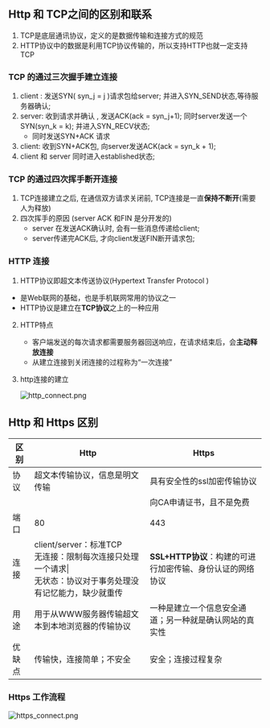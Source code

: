 ## Http 和 TCP之间的区别和联系

1. TCP是底层通讯协议，定义的是数据传输和连接方式的规范
2. HTTP协议中的数据是利用TCP协议传输的，所以支持HTTP也就一定支持TCP      

### TCP 的通过三次握手建立连接

1. client : 发送SYN( syn_j = j )请求包给server; 并进入SYN_SEND状态,等待服务器确认;
2. server: 收到请求并确认 , 发送ACK(ack = syn_j+1); 同时server发送一个SYN(syn_k = k); 并进入SYN_RECV状态;
   + 同时发送SYN+ACK 请求
3. client: 收到SYN+ACK包, 向server发送ACK(ack = syn_k + 1); 
4. client 和 server 同时进入established状态;

### TCP 的通过四次挥手断开连接

1. TCP连接建立之后, 在通信双方请求关闭前, TCP连接是一直**保持不断开**(需要人为释放)
2. 四次挥手的原因 (server ACK 和FIN 是分开发的)
   + server 在发送ACK确认时, 会有一些消息传递给client;
   + server传递完ACK后, 才向client发送FIN断开请求包;

### HTTP 连接

1.  HTTP协议即超文本传送协议(Hypertext Transfer Protocol )
   + 是Web联网的基础，也是手机联网常用的协议之一
   + HTTP协议是建立在**TCP协议**之上的一种应用
   
2. HTTP特点
   + 客户端发送的每次请求都需要服务器回送响应，在请求结束后，会**主动释放连接**
   + 从建立连接到关闭连接的过程称为“一次连接”
   
3.  http连接的建立

    ![http_connect.png](https://github.com/quronghui/Embedded-written-reference/blob/master/TCP/photo/http_connect.png)

## Http 和 Https 区别

| 区别   | Http                                                         | Https                                                      |
| ------ | ------------------------------------------------------------ | ---------------------------------------------------------- |
| 协议   | 超文本传输协议，信息是明文传输                               | 具有安全性的ssl加密传输协议                                |
|        |                                                              | 向CA申请证书，且不是免费                                   |
| 端口   | 80                                                           | 443                                                        |
| 连接   | client/server：标准TCP<br />无连接：限制每次连接只处理一个请求\|<br />无状态：协议对于事务处理没有记忆能力，缺少就重传 | **SSL+HTTP协议**：构建的可进行加密传输、身份认证的网络协议 |
| 用途   | 用于从WWW服务器传输超文本到本地浏览器的传输协议              | 一种是建立一个信息安全通道；另一种就是确认网站的真实性     |
| 优缺点 | 传输快，连接简单；不安全                                     | 安全；连接过程复杂                                         |

### Https 工作流程

![https_connect.png](https://github.com/quronghui/Embedded-written-reference/blob/master/TCP/photo/https_connect.png)